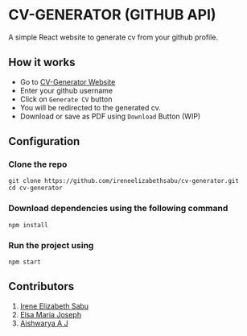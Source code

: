 # CV-GENERATOR (GITHUB API)
A simple React website to generate cv from your github profile.

## How it works
- Go to [CV-Generator Website](https://relaxed-cray-8f7a0c.netlify.app/) 
- Enter your github username
- Click on `Generate CV` button
- You will be redirected to the generated cv.
- Download or save as PDF using `Download` Button (WIP)

## Configuration
### Clone the repo

    git clone https://github.com/ireneelizabethsabu/cv-generator.git
    cd cv-generator
### Download dependencies using the following command 

    npm install
### Run the project using 
    
    npm start
## Contributors
1. [Irene Elizabeth Sabu](https://github.com/ireneelizabethsabu)
2. [Elsa Maria Joseph](https://github.com/Lza-etc)
3. [Aishwarya A J](https://github.com/aish2002)

